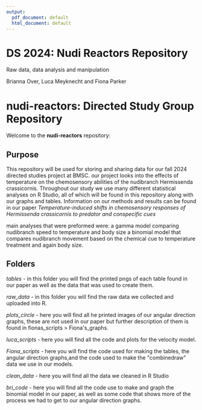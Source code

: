 ```yaml
---
output:
  pdf_document: default
  html_document: default
---
```

# DS 2024: Nudi Reactors Repository
Raw data, data analysis and manipulation

Brianna Over, Luca Meyknecht and Fiona Parker



# nudi-reactors: Directed Study Group Repository

Welcome to the **nudi-reactors** repository: 

## Purpose
This repository will be used for storing and sharing data for our fall 2024 directed studies project at BMSC. our project looks into the effects of temperature on the chemosensory abilities of the nudibranch Hermissenda crassicornis. Throughout our study we use many different statistical analyses on R Studio, all of which will be found in this repository along with our graphs and tables. Information on our methods and results can be found in our paper *Temperature-induced shifts in chemosensory responses of Hermissenda crassicornis to predator and conspecific cues*


main analyses that were preformed were: 
a gamma model comparing nudibranch speed to temperature and body size 
a binomial model that compares nudibranch movement based on the chemical cue to temperature treatment and again body size. 


## Folders 
*tables* - in this folder you will find the printed pngs of each table found in our paper as well as the data that was used to create them. 

*raw_data* - in this folder you will find the raw data we collected and uploaded into R.

*plots_circle* - here you will find all he printed images of our angular direction graphs, these are not used in our paper but further description of them is found in fionas_scripts > Fiona's_graphs. 

*luca_scripts* - here you will find all the code and plots for the velocity model.

*Fiona_scripts* - here you will find the code used for making the tables, the angular direction graphs,and the code used to make the "combinedraw" data we use in our models. 

*clean_data* - here you will find all the data we cleaned in R Studio 

*bri_code* - here you will find all the code use to make and graph the binomial model in our paper, as well as some code that shows more of the process we had to get to our angular direction graphs. 






